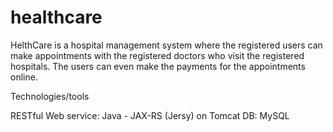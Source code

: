 # healthcare

HelthCare is a hospital management system where the registered users can make appointments with
the registered doctors who visit the registered hospitals. The users can even make the payments for
the appointments online. 

Technologies/tools 

RESTful Web service: Java - JAX-RS (Jersy) on Tomcat
DB: MySQL
